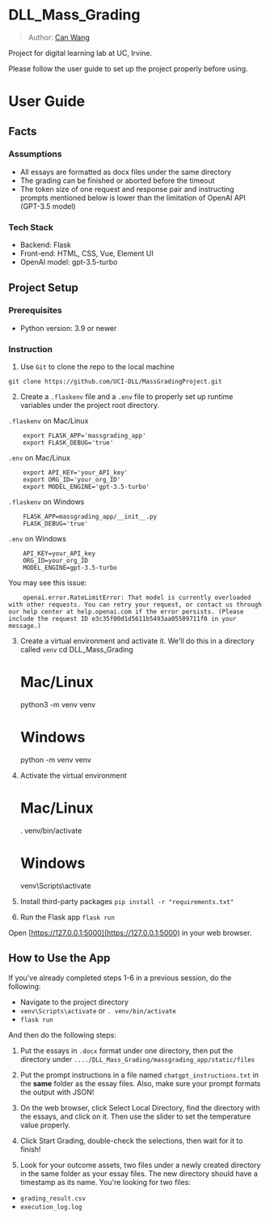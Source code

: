 # DLL_Mass_Grading
> Author: [Can Wang](mailto:canw7@uci.edu)

Project for digital learning lab at UC, Irvine. 

Please follow the user guide to set up the project properly before using.

# User Guide

## Facts

### Assumptions
 - All essays are formatted as docx files under the same directory
 - The grading can be finished or aborted before the timeout
 - The token size of one request and response pair and instructing prompts mentioned below is lower than the limitation of OpenAI API (GPT-3.5 model)

### Tech Stack
 - Backend: Flask
 - Front-end: HTML, CSS, Vue, Element UI
 - OpenAI model: gpt-3.5-turbo

## Project Setup

### Prerequisites
 - Python version: 3.9 or newer

### Instruction
1. Use `Git` to clone the repo to the local machine

`git clone https://github.com/UCI-DLL/MassGradingProject.git`

2. Create a `.flaskenv` file and a `.env` file to properly set up runtime variables under the project root directory.

`.flaskenv` on Mac/Linux
```
    export FLASK_APP='massgrading_app'
    export FLASK_DEBUG='true'
```

`.env` on Mac/Linux
```
    export API_KEY='your_API_key'
    export ORG_ID='your_org_ID'
    export MODEL_ENGINE='gpt-3.5-turbo'
```

`.flaskenv` on Windows
```
    FLASK_APP=massgrading_app/__init__.py
    FLASK_DEBUG='true'
```

`.env` on Windows
```
    API_KEY=your_API_key
    ORG_ID=your_org_ID
    MODEL_ENGINE=gpt-3.5-turbo
```

You may see this issue:
```
    openai.error.RateLimitError: That model is currently overloaded with other requests. You can retry your request, or contact us through our help center at help.openai.com if the error persists. (Please include the request ID e3c35f00d1d5611b5493aa05509711f0 in your message.)
```

3. Create a virtual environment and activate it. We'll do this in a directory called `venv`
    cd DLL_Mass_Grading

    # Mac/Linux
    python3 -m venv venv

    # Windows
    python -m venv venv

4. Activate the virtual environment
    # Mac/Linux
    . venv/bin/activate

    # Windows
    venv\Scripts\activate

5. Install third-party packages
`pip install -r "requirements.txt"`

6. Run the Flask app
`flask run`

Open [https://127.0.0.1:5000](https://127.0.0.1:5000) in your web browser.

## How to Use the App

If you've already completed steps 1-6 in a previous session, do the following:

- Navigate to the project directory
- `venv\Scripts\activate` or `. venv/bin/activate`
- `flask run`

And then do the following steps:

1. Put the essays in `.docx` format under one directory, then put the directory under `..../DLL_Mass_Grading/massgrading_app/static/files`

2. Put the prompt instructions in a file named `chatgpt_instructions.txt` in the **same** folder as the essay files. Also, make sure your prompt formats the output with JSON!

3. On the web browser, click Select Local Directory, find the directory with the essays, and click on it. Then use the slider to set the temperature value properly.

4. Click Start Grading, double-check the selections, then wait for it to finish!

5. Look for your outcome assets, two files under a newly created directory in the same folder as your essay files. The new directory should have a timestamp as its name. You're looking for two files:
 - `grading_result.csv`
 - `execution_log.log`